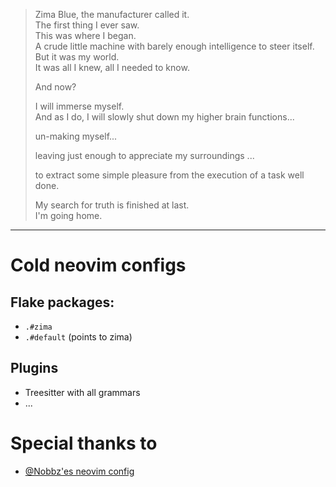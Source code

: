 > Zima Blue, the manufacturer called it.  
> The first thing I ever saw.  
> This was where I began.  
> A crude little machine with barely enough intelligence to steer itself.  
> But it was my world.  
> It was all I knew, all I needed to know.  
>
>
> And now?  
>
>
> I will immerse myself.  
> And as I do, I will slowly shut down my higher brain functions...  
>
>
> un-making myself...  
>
>
> leaving just enough to appreciate my surroundings ...  
>
>
> to extract some simple pleasure from the execution of a task well done.  
>
>
> My search for truth is finished at last.  
> I'm going home.

---

# Cold neovim configs

## Flake packages:
- `.#zima`
- `.#default` (points to zima)

## Plugins
- Treesitter with all grammars
- ...

# Special thanks to

- [@Nobbz'es neovim config](https://github.com/NobbZ/nobbz-vim)
